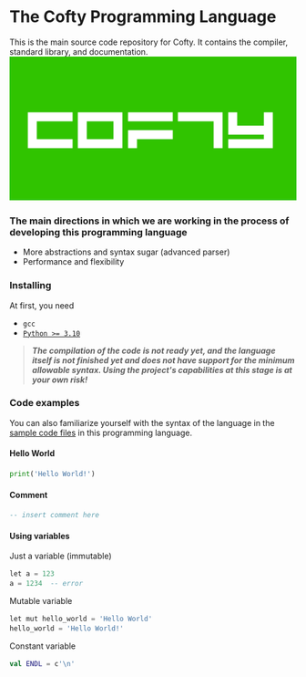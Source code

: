 # The Cofty Programming Language
This is the main source code repository for Cofty. It contains the compiler, standard library, and documentation.
![Cofty](/cofty_banner.jpg)

### The main directions in which we are working in the process of developing this programming language
- More abstractions and syntax sugar (advanced parser)
- Performance and flexibility
<!--A smart compiler makes it possible to write less code with the same efficiency and safy of its execution as if you were writing it by [Rust](https://www.rust-lang.org).-->

[`Python >= 3.10`]: https://www.python.org/downloads/

<!--
### Current project version
- Has
  - tokenizer
  - generator a syntax tree by primitive Cofty syntax
  - smart name handler for name managment
  - errors handler
- Also
  - works only with [`Python >= 3.10`]
- Syntax progress
  - [x] singleline comments
  - [ ] supports value expressions
    - [x] operators
      - [x] priority
      - [x] left
      - [x] middle
    - [ ] number value
      - [x] automatic decimal type specification
      - [x] `i8`, `i16`, `i32`, `i64`
      - [ ] `i128`
      - [x] `u8`, `u16`, `u32`, `u64`
      - [ ] `u128`
      - [x] automatic float type specification
      - [x] `f32`, `f64`
    - [x] string value
    - [x] char value
    - [x] bool value
    - [x] value from name
    - [ ] None value
  - [x] variables system
    - [x] initialization
      - [x] without value
      - [x] automatic type specifications
    - [x] setting values
    - [x] modificators
      - [x] let
      - [x] val
      - [x] mut
  - [ ] base constructions
    - [x] `if`, `elif`, `else`
    - [ ] `while`
    - [ ] `for`
  - [x] functions initialization
    - [x] without arguments
    - [x] with arguments
    - [x] supports returned type specifications
  - [x] calling names
    - [x] without arguments
    - [x] with arguments
  - [ ] supports single line code body
  - [ ] types
    - [x] structures
      - [x] prototype initialization
      - [x] self initialization
    - [ ] classes
-->

### Installing
At first, you need
- `gcc`
- [`Python >= 3.10`]

> __*The compilation of the code is not ready yet, and the language itself is not finished yet and does not have support for the minimum allowable syntax. Using the project's capabilities at this stage is at your own risk!*__

### Code examples

You can also familiarize yourself with the syntax of the language in the [sample code files](https://github.com/TeaCondemns/cofty/tree/main/syntax-examples) in this programming language.

#### Hello World
```py
print('Hello World!')
```

#### Comment
```sql
-- insert comment here
```

#### Using variables
Just a variable (immutable)
```sql
let a = 123
a = 1234  -- error
```

Mutable variable
```py
let mut hello_world = 'Hello World'
hello_world = 'Hello World!'
```

Constant variable
```kt
val ENDL = c'\n'
```
